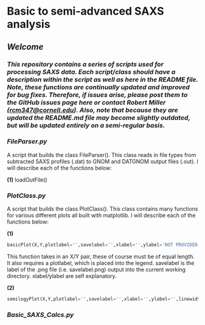 # Basic to semi-advanced SAXS analysis #

## _Welcome_  ##
### _This repository contains a series of scripts used for processing SAXS data. Each script/class should have a description within the script as well as here in the README file. Note, these functions are continually updated and improved for bug fixes. Therefore, if issues arise, please post them to the GitHub issues page here or contact Robert Miller (rcm347@cornell.edu). Also, note that because they are updated the README.md file may become slightly outdated, but will be updated entirely on a semi-regular basis._ ###

### _FileParser.py_ ###

A script that builds the class FileParser(). This class reads in file types from subtracted SAXS profiles (.dat)
to GNOM and DATGNOM output files (.out). I will describe each of the functions below:

**(1)** loadOutFile()

### _PlotClass.py_ ###

A script that builds the class PlotClass(). This class contains many functions for various different plots
all built with matplotlib. I will describe each of the functions below:

**(1)**
```python
basicPlot(X,Y,plotlabel='',savelabel='',xlabel='',ylabel='NOT PROVIDED')
``` 
This function takes in an X/Y pair, these of course must be of equal length. 
It also requires a plotlabel, which is placed into the legend.
savelabel is the label of the .png file (i.e. savelabel.png) output into the current working directory. xlabel/ylabel are self explanatory.

**(2)** 

```python
semilogyPlot(X,Y,plotlabel='',savelabel='',xlabel='',ylabel='',linewidth=4)
```

### _Basic_SAXS_Calcs.py_ ###
